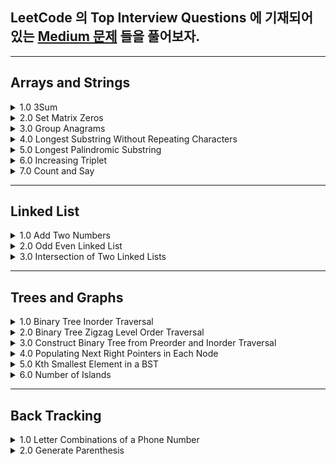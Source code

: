 
## LeetCode 의 Top Interview Questions 에 기재되어 있는 [Medium 문제](https://leetcode.com/explore/interview/card/top-interview-questions-medium/103/array-and-strings/776/) 들을 풀어보자.

---
## Arrays and Strings

<details> 
  <summary> 1.0 3Sum </summary> 
  
  > 고민 
  - brute force 말고 다른 방법 을 찾아보자
  
  
  > 해결
  ### Intuition
<!-- Describe your first thoughts on how to solve this problem. -->
As given hint, once you designate the `Target` value that will be summed up to 0 with other two values, you can use dictionary to solve the problem. 

### Approach
<!-- Describe your approach to solving the problem. -->

1.0 Sort the given array. Once you sort the array, you won't have to deal with same sum of 3 values with different permutations. You are only interested in getting the `combination of sum`. 

Example) Given [-1,0,1,2,-1,4]

- Possible outcome = [-1,0,1], [-1,2,-1] ,[0,1,1] 
- You are `not interested` in the `sequence`, but the combination of integer, so you must only get  [-1,0,1] or [0,1,1] depending on how you sort the array.
- Sort the array in ascending order, it becomes ->  [-4,-1,-1,0,1,2]
- The following result would be = [-1,-1,2],[-1,0,1],[-1,0,1] and the duplicate combinations can be omitted using `Set`

2.0 Declare `Set<[Int]>` to prevent from getting duplicate combination of sum as shown in the example above.

3.0 Iterate through the array until `index` reaches up to right below `nums.count-1`. This way you dont have to examine the last two elements since you are only interested in sum of 3. 

4.0 Create innerloop that iterates from `index+1` until right below `nums.count`. Here you would update dictionary with `-(Target + sortedArray[j])` for key, and j as the value. 

5.0 if you find matchingValue with respect to the existing key of dictionary, record the indexes in the result. 



### Complexity
- Time complexity: `O(n^2)`
<!-- Add your time complexity here, e.g. $$O(n)$$ -->

- Space complexity: `O(n^2)`
<!-- Add your space complexity here, e.g. $$O(n)$$ -->

### Code

```swift 
class Solution {
    
  func threeSum(_ nums: [Int]) -> [[Int]] {
  
      var res: Set<[Int]> = []
      let sortedArr = nums.sorted(by: <) 
       
      for index in 0..<sortedArr.count-1 {
          let target = sortedArr[index]
          var dict: [Int:Int] = [:]
        for j in index+1..<sortedArr.count {  
          var temp: [Int] = [target]
          if let matchedValueIndex = dict[sortedArr[j]] { 
            temp.append(sortedArr[matchedValueIndex])
            temp.append(sortedArr[j])
            res.insert(temp)
          } else {
            dict.updateValue(j, forKey: -1 * (target + sortedArr[j])) 
          } 
            
        }
      }
      
    return Array(res)
   }
}
```
  
</details>

<details>
  <summary> 2.0 Set Matrix Zeros </summary>
  
  > 고민 
  - 어떤 자료구조를 사용해서 간단히 문제를 풀수있을지 고민.
  
  > 해결
  - 튜플을 이용, 요소가 0인 좌표 (x,y) 를 기록하여 문제 해결
  
  > 결과
  ```swift 
      func setZeroes(_ matrix: inout [[Int]]) {
        
        var pos: [(Int,Int)] = [] //x,y
        
        for x in 0..<matrix.count {
            for y in 0..<matrix[x].count{
                if matrix[x][y] == 0 {
                    pos.append((x,y))
                }
            }
        }
        
        for item in pos {
            matrix[item.0] = matrix[item.0].map{$0*0}
            for row in 0..<matrix.count {
                matrix[row][item.1] = 0
            }    
        }            
        
    }
  ```
  - Time complexity: `O(n*m)`
<!-- Add your time complexity here, e.g. $$O(n)$$ -->

- Space complexity: `O(n+m)`
<!-- Add your space complexity here, e.g. $$O(n)$$ -->
</details>


<details>
    <summary> 3.0 Group Anagrams </summary>
    
   > 고민 
   - 어떻게 다른 글자를 가지고 있는지 확인해줄까? 
   - 어떻게 같은 요소를 포함하고 있는애들끼리만 묶어줄까? 

   > 해결 
   - 각 String 에 Sort 를 사용하면 같은 문자를 포함하고 있는 요소와 아닌요소를 나눌수 있었다. 
   - 그 후 `Dictionary` 의 키값으로 다른 순서로 섞여있는 문자들을 구별하기 위하여 sorted 된 형태의 문자를 key 값으로 두고 value 로 각기 다른 순서로 구성된 문자들을 묶어두기 위해서 `[String]` 을 할당해주었다. 
    - 주어진 `strs` 를 순회하여 각 딕셔너리를 채워준뒤에 마지막으로 각 value 를 `res` 에 `append` 해줌으로 문제를 해결할수 있었다. 
    
   > 결과 
  
  ```swift 
  func groupAnagrams(_ strs: [String]) -> [[String]] {

    var commons: [String: [String]] = [:]
    var res: [[String]] = []

    for string in strs {
      let sortedString = String(string.sorted())
      if var anagrams = commons[sortedString] {
        anagrams.append(string)
        commons[sortedString] = anagrams
      }else{
        commons.updateValue([string], forKey: sortedString)
      }
    }

    for item in commons {
      res.append(item.value)
    }

    return res
  }
  ```
  
  - Time complexity: `O(n)`
<!-- Add your time complexity here, e.g. $$O(n)$$ -->

  - Space complexity: `O(n)`
<!-- Add your space complexity here, e.g. $$O(n)$$ -->

  </details>

<details> 
  <summary> 4.0 Longest Substring Without Repeating Characters </summary>
  
 > 고민 
 - 처음엔 이번에 들어온 string 요소가 이미 array 에 있다면 array 를 다 비우고 새로 시작하는 로직으로 작성하다 `removeSubrange` 를 사용해서 문제를 해결.
  
  
### Intuition
<!-- Describe your first thoughts on how to solve this problem. -->
Iterate through the given string and if there duplicated element found, update array that keep tracks of the current substring. 



### Approach
<!-- Describe your approach to solving the problem. -->
- Keypoint is to slice array by using `removeSubrange` 
- `array` is used to keep tracks of current substring.
- `set` is used to store traces of `array` 

![image.png](https://assets.leetcode.com/users/images/9327b146-8f1d-410a-a822-dbb022bf143d_1665562097.4361033.png)

### Complexity
- Time complexity: `O(n)`
<!-- Add your time complexity here, e.g. $$O(n)$$ -->

- Space complexity: `O(n)`
<!-- Add your space complexity here, e.g. $$O(n)$$ -->

### Code
```swift 
class Solution {
    
   func lengthOfLongestSubstring(_ s: String) -> Int {
  
      var set: Set<[String]> = []
      var curr: [String] = []

      for char in s {
        if let duplicatedIndex = curr.firstIndex(of: String(char))
        {
          curr.removeSubrange(0...duplicatedIndex)
        }
        curr.append(String(char))
        set.insert(curr)
      }
      return set.max(by: {$0.count<$1.count})?.count ?? 0
    }
}
```
</details>

<details>

 - 혼자sol? -> ❌
 <summary> 5.0 Longest Palindromic Substring </summary>
 
 > 고민
 - palindrome 이면 중복된 요소가 있는 인덱스마다 string 을 slice 해서 palindrome 여부를 판별하면 되겠다는 생각을 했다.
 - 하지만 아래와 같은 문제가 생겨 해메다 문제를 해결하지 못함.
 ex) "aacab" 일때, aac 까지 확인후 그다음 요소인 a 가 왔을때 aaca 와 aca 를 비교해야하는데 이방법은 time complexity 를 O(n^3) 가 되므로 패스하지 못함. 
 
 > 해결
 - 요소하나하나를 검사할때마다, 가운데 요소부터 양끝으로 뻗어가는 pointer (left, right) 를 생성하여 요소가 같은지 확인.
 - 이때 중요한것은 palindrome 의 길이가 odd, even 일때 를 생각해야한다는것이다. 
 <img width="835" alt="image" src="https://user-images.githubusercontent.com/36659877/195517073-f1b96583-b957-49a8-8547-6fc12c8662d5.png">

 > 결과 
 
 ```swift 
 func longestPalindrome(_ s: String) -> String {
  var left = 0
  var right = 0
  var resLen = 0
  let str = Array(s)
  var resLeft = 0
  var resRight = 0
  
  for i in 0..<str.count {
    (left,right) = (i,i)
    while (left >= 0 && right < str.count) && str[left] == str[right] {
      if (right - left + 1) > resLen {
        (resLeft,resRight) = (left,right) // 여기서 res = str[left...right] 를 할당하게되면 On^3 의 시간복잡도가 발생하므로, resLeft, resRight 에 일단 저장해둠.
        resLen = right - left
      }
      right += 1
      left -= 1
      
    }
    
    (left,right) = (i,i+1)
    while (left >= 0 && right < str.count) && str[left] == str[right] {
      if (right - left + 1) > resLen {
        (resLeft,resRight) = (left,right)
        resLen = right - left
      }
      right += 1
      left -= 1
    }
  }
  
  return String(str[resLeft...resRight])
}
```

- Time Complexity = `O(n^2)`

- Space Complexity = `O(1)`
 
</details>

<details> 
   <summary> 6.0 Increasing Triplet </summary> 
   
   > 고민 
   - 1부터 시작해서 왼쪽 < 가운데 < 오른쪽 이면 true 를 반환 하는 함수를 작성해봤는데, 3개가 꼭 연속으로 붙어 있어야한다는 제약조건이 없었기때문에 실패했다. 
   - 따라서 왼쪽, 오른쪽 요소를 검사하는 로직은 그대로 가져가되, lower, high bound 안에 middle 값이 존재해하는 로직을 파기 시작했다. 
   
   
   > 해결 
   
   ### 시도1
   - 1부터 요소 검사를 시작하여 left 값과 right 값이 유효할시 low, high bound 를 업데이트 시켜준다. 
   - left 와 right 가 현재 curr 값과 같은 값이 아니라면, prevMid 값을 업데이트 해준다. prevMid 는 high bound 가 업데이트 됐을시에, 이전의 middle 값을 넣어주어 유효한 triplet 인지 확인하는 용도때문에 할당해주었다. 
 
 ```swift 
   func increasingTriplet(_ nums: [Int]) -> Bool {
        
        if nums.count < 3 {return false}
        var low = nums[0]
        var high = Int.min
        var prevMid = 0

        for i in 1..<nums.count-1{ 
            let curr = nums[i]
            let left = nums[i-1]
            let right = nums[i+1]

            //Update left
            if curr > left {
                low = left
            }

            //Update right
            if curr < right {
                high = right   
            }

            if ((low < prevMid && high > prevMid) || (low < curr && high > curr)) {
                return true 
            }     
            
            if curr != right && curr != left {
                prevMid = curr    
            }

        }

       return false
    }
```  
- Time Complexity = `O(n)`

- Space Complexity = `O(n)`

  ### 시도2
  - 1.0 lower, upper 값을 max 로 잡는다. 
  - 2.0 주어진 배열을 순회 하면서 현재 값이 lower,upper 값 보다 같거나 작을시에 lower 값 upper 값을 순서대로 업데이트 시켜준다. 
  - 3.0 만약 숫자가 lower 보다 크고, upper 보다 작을시에 true 를 반환 해준다. 
  - 4.0 모든 요소를 순회 했는데도 불구하고 함수종료가 안되었다는 뜻은, lower, upper Range 사이에 값이 존재하지 않았다는 뜻이므로 false 를 반환해준다. 
   
```swift
   func increasingTriplet(_ nums: [Int]) -> Bool {
        var lower = Int.max, upper = Int.max
        for num in nums {
            if num <= lower {
                lower = num
            } else if num <= upper {
                upper = num
            } else {
                return true
            } 
        }
        return false
    }
```  
  
- Time Complexity = `O(n)`

- Space Complexity = `O(1)`

</details>

<details> 

   <summary> 7.0 Count and Say </summary>
    
   > 고민 
    
   - 문제를 보고 이해하지 못해서 힌트를 보고 해결했다. 
   - 내가 이해한 정도는 이전 수의 각자리수마다 연속으로 중복되는 요소를 카운트 하여 string 값으로 반환하는 작업을 n 번 반복하는 함수를 작성하는 것이였다. 

   > 해결
    
   ```swift 
   func countAndSay(_ n: Int) -> String {
      var str: String = ""
      //base case
      if n == 1 {
        return "1"
      }else {
        str += countAndSay(n-1)
        let count = counter(str)
        return stringConverter(count)
      }
   }

  func counter(_ str: String) -> [[Int]] {
    let first = str.index(str.startIndex, offsetBy: 0)
    var cnt = 1
    var res: [[Int]] = [[Int(String(str[first]))!,cnt]]

    for i in 0..<str.count-1 {
      let currIndex = str.index(str.startIndex, offsetBy: i)
      let nextIndex = str.index(str.startIndex, offsetBy: i+1)
      let element = String(str[currIndex])
      let nextElement = String(str[nextIndex])

      if res[res.count-1][0] != Int(nextElement)! {
        res.append([Int(nextElement)!,1])
      }
       if element == nextElement {
        cnt += 1
        res[res.count-1][1] = cnt
      }else{
        cnt = 1
      }

    }
     return res
  }

  func stringConverter(_ nums: [[Int]]) -> String {
    var str = ""
    for num in nums {
      for element in num.reversed() {
        str += String(element)
      }
    }
    return str
  }
  
  ```
  
  - Time Complexity = `O(n^2)`

  - Space Complexity = `O(n)`
  
</details>

---- 

## Linked List 

<details> 
  <summary> 1.0 Add Two Numbers </summary>
  
  > 고민 
  - 어떻게 새로운 노느들 리스트의 마지막 노드에 계속 이어줘야할지 고민 했다. 
  
  
  > 해결
  - 새로운 ListNode 의 마지막 노드를 tracking 하고 새로운 노드를 이어줄 변수를 만들었다. 
  - 이변수(`resNext`) 는 `res` listNode 를 참조하고 있고 `resNext = resNext.next` 를 while loop 에서 선언해주어 리스트 맨끝의 노드를 가르킬수 있도록 구현해주었다. 
  
  > 결과 
  
  ```swift 
  func addTwoNumbers(_ l1: ListNode?, _ l2: ListNode?) -> ListNode? {
        
        var carry = 0 
        var curr1 = l1
        var curr2 = l2
        var res: ListNode? = ListNode()
        var resNext = res
        
        while (curr1 != nil || curr2 != nil) { 
            var sum = (curr1?.val ?? 0) + (curr2?.val ?? 0) + carry
            carry = sum/10
            
            if sum >= 10 { 
                sum = sum - 10
            }
            
            curr1 = curr1?.next
            curr2 = curr2?.next 
            resNext?.next = ListNode(sum)
            resNext = resNext?.next
        }
        
        if carry == 1 { 
            resNext?.next = ListNode(carry)
        }
            //Trim off the first 0 Listnode
            res = res?.next
        
        return res
    }
    
  ```
 
  - Time Complexity = `O(n)`

  - Space Complexity = `O(n)`

 </details>

 <details> 
    <summary> 2.0 Odd Even Linked List </summary> 
    
   > 고민 
   - 홀수번째 있는 노드와 짝수번째 있는 노드를 어떻게 분리시킬지 고민 했다. 
    
   > 해결 
   - 이전번 문제와 똑같은 방법으로, 홀수, 짝수 번째 노드를 저장시킬 변수를 만들어서 리스트 끝에 이어주는 형식으로 문제 해결 
    
  ```swift 
    func oddEvenList(_ head: ListNode?) -> ListNode? {
      // var res = head

      var oddList: ListNode? = ListNode()
      var oddNext = oddList

      var evenList: ListNode? = ListNode()
      var evenNext = evenList

      var curr = head
      var cnt = 1

      while curr != nil {

        if cnt % 2 == 1 {
          oddNext?.next = curr
          oddNext = oddNext?.next
        } else {
          //evenCase
          evenNext?.next = curr
          evenNext = evenNext?.next
        }
        curr = curr?.next
        cnt += 1
      }

      if evenNext?.next?.next == nil {
        evenNext?.next = nil
      }

      oddList = oddList?.next
      evenList = evenList?.next
      oddNext?.next = evenList

      return oddList
    }
  ```
  
  ```swift 
  //더 간단히 푸는 방법 
     func oddEvenList(_ head: ListNode?) -> ListNode? {
        var odd = head
        var even = odd?.next
        
        var evenHead = even
        var oddHead = odd
        
        while even?.next != nil {
            odd?.next = even?.next
            odd = odd?.next
            
            even?.next = odd?.next
            even = even?.next
        }
        
        odd?.next = evenHead
        
        return oddHead
    }
  ```
    
  - Time Complexity = `O(n)`
  
  - Space Complexity = `O(1)`
    
 </details>


 <details> 
    <summary> 3.0 Intersection of Two Linked Lists </summary>
   
  - 혼자sol? -> ❌
  
  > 고민 
  - 각각 길이가 다른 리스트의 중 Intersect 하는 노드를 어떻게 찾을지 고민함. 
  - 리스트를 reverse 해서 풀어보려했으나 기존리스트의 순서를 바꾸면 안되므로 pass.
  
  > 해결
  - 각각 리스트의 길이를 세어 길이의 차만큼 offset 을 주어서 list 를 순회하는 방법으로 문제를 해결해도 되지만, count 하는과정의 시간이 오래걸림.
  - 각각의 리스트를 순회할때 nil 값이 오면, 다른 리스트의 첫부분으로 가서 문제를 해결하는 방법이 있었다. 
  - 이렇게해서 둘의 리스트를 한번씩 순회하면 길이의 상관없이 각각 검사되는 요소의 순서가 일치해 지므로 문제 해결!. 
  [참조](https://www.youtube.com/watch?v=D0X0BONOQhI)
   
  > 결과 
  
  ```swift
  func getIntersectionNode(_ headA: ListNode?, _ headB: ListNode?) -> ListNode? {
        
        var head1 = headA
        var head2 = headB
        
        while head1 !== head2 {
            head1 = head1 == nil ? headB : head1?.next
            head2 = head2 == nil ? headA : head2?.next
        }

        return head1
    }
  ```
  
  - Time Complexity = `O(n+m)`
  
  - Space Complexity = `O(1)`
    
  
 </details>
 
 ----
 
 ## Trees and Graphs
 
 <details>
     <summary> 1.0 Binary Tree Inorder Traversal </summary>
     
   > 고민 
   - Binary Tree 를 Inorder Traversal 하는 방법을 한번도 풀어보지 못해서 처음에 개념을 좀 찾아보고 코드로 구현하려고 했다. 
   - Inorder Traversal 은 Tree 를 검색하는 하나의 DFS 방법으로 왼쪽 가장 깊은 노드에서부터 오른쪽 방향으로 진행되는 방법이다. 
   - 처음 개념을 파악하고 나서 왼쪽 노드로 뻗어가는과정중에 오른쪽 노드가 있는지 파악 해야하나? 라는 고민을 했었지만 결과적으로는 아니였다. (여기서 시간을 엄청 잡아먹음) 
   - 한 2시간넘게 잘못된생각으로 문제를 풀려고 했었는데 솔직히 문제를 풀면서도 확신이 들지 않았었다. 다음부터는 시간이 꽤 지나는데도 내생각에 확신이 들지 않는다면 가능한 빨리  문제를 어떻게 접근해야하는지 다시 살펴볼 필요가 있다고 생각한다. 
     
   > 해결 
   - 0.0 pointer 를 root 로 향하게 한다.
   - 1.0 pointer 의 왼쪽 Child node 가 nil 이 될때 까지 쭉 pointer 를 이동시키며 Stack 에 저장한다. 
   - 2.0 Stack 제일 위에 있는 node 를 pop 해주고 res 에 append 한다. 
   - 3.0 pointer 를 pop 된 node 의 오른쪽 요소로 향하게 하고 1.0,2.0 을 되풀이 한다. 
   - 4.0 이 과정을 Pointer 가 nil, stack 이 empty 가 될때까지 반복한다. 
     
  <img width="1599" alt="image" src="https://user-images.githubusercontent.com/36659877/196602000-89c2e9cb-ac36-42dd-a045-1c4430483fd2.png">
    
   ```swift 
   func inorderTraversal(_ root: TreeNode?) -> [Int] {
    var res: [Int] = []
    var pointer = root
    var stack: [TreeNode] = []
    
    //Pointer 가 nil, stack 이 empty 가 될때까지
    while pointer != nil || !stack.isEmpty {
      
      //LeftNode Traversal 
      while pointer != nil {
         stack.append(pointer!) 
         pointer = pointer?.next
      }
      
      let lastNode = stack.removeLast() 
      res.append(lastNode.val) 
      pointer = lastNode.right
    }
    return res
   }
   ```
      
 - Time Complexity = `O(n)`
  
 - Space Complexity = `O(n)` 
 </details>
 
 
 <details> 
   <summary> 2.0 Binary Tree Zigzag Level Order Traversal </summary> 
    
   > 고민 
   - 어떻게 하나의 level 씩 노드를 검색할수 있을까? 
   - 어떻게 방향을 제어 할수 있을까? 
    
   > 해결 
   - BFS(하나의 level 씩 검색하는 방법) 를 사용해서 문제를 해결하는 방법을 저번에 한번 구현한적이 있었는데 생각이 잘 나지 않아서 다시 보고 익히는 연습을 했다. 
   - 각 level 이 읽어지는 방향이 달라지면서 노드값 또한 결과 배열에 정리 시켜놔야하는데 이부분에서 많이 고민 했다. Stack 과 Queue 를 같이 사용할지, 아니면 다른 방법이 있을지 생각 고민했다. 
   - 그 결과 루트 에서부터 오른쪽 에서 왼쪽 방향으로 읽는다고 생각하여 읽는 방향이 왼쪽에서 오른쪽 일경우 Queue 에 들어 있던 요소들을 배열에 넣은다음 reversed 해주어 문제를 해결했다.
       
   ![image](https://user-images.githubusercontent.com/36659877/196968613-c284d1bd-0a99-4bb1-96d9-14ba2de26e19.png)

   ![image](https://user-images.githubusercontent.com/36659877/196968663-162d864f-6479-47d5-bff6-437f8df56318.png)
     
   > 결과 
   ```swift 
   class Queue { 
    
    private var queue: [TreeNode?] = []
    private var head: Int = 0

    var count: Int {
      return queue.count - head 
    } 

    var isEmpty: Bool { 
      return self.count == 0 
    }

    func enqueue(_ val: TreeNode?) {
        guard let newNode = val else {return}
        queue.append(newNode)
    }

    func dequeue() -> TreeNode? { 
        guard head < queue.count, let node = queue[head] else {return nil}
        queue[head] = nil
        head += 1
        return node
    } 

   }
    
   func zigzagLevelOrder(_ root: TreeNode?) -> [[Int]] {

      var queue = Queue() 
      var res: [[Int]] = []
      var curr = root
      var leftToRight = false 
      queue.enqueue(curr)
        
      while (!queue.isEmpty) {
          var level: [Int] = [] 
          var count = queue.count - 1 

          while (count >= 0) { 
              if let node = queue.dequeue() {
                   level.append(node.val)
                   count -= 1
                   queue.enqueue(node.left)    
                   queue.enqueue(node.right)
              }
                
          }
       
          if leftToRight {
                level = level.reversed()
          }
            
          leftToRight = !leftToRight
          res.append(level)
      }

      return res
   }
   ```
    
   - Time Complexity = `O(n+E)` where E = Number of nodes per level
    
   - Space Complexity = `O(n+E)` 
 </details> 

 <details> 
   <summary> 3.0 Construct Binary Tree from Preorder and Inorder Traversal </summary> 
   
   > 고민 
   - preorder 와 inorder 리스트를 만들때 사용되었던 Binary Tree 를 생성하야하는데, 어떻게 preorder 와 inorder 리스트 들이 만들어지는지 알아봐야겠다. 

### Preorder (전위 순회) 방식 

![image](https://user-images.githubusercontent.com/36659877/197224781-95b32994-592d-48f4-88fb-3c416128e35f.png)
   
 - 순회 순서 => Root, Left, Right
 -> F > B > A > D > C > E > G > I > H 

### Preorder (전위 순회) 방식 

 ![image](https://user-images.githubusercontent.com/36659877/197229986-4f49811c-90cb-45ed-8d71-dcf4584b630b.png)

 - 순회 순서 => Left, Root, Right
 -> A > B > C > D > E > F > G > H > I
 
 - 두 방식의 공통점은 subTree 하나의 끝이 나올때까지 순회를 계속 하는 DFS 방식이다. 
 - 두방식의 다른점은 처음 2개의 요소를 탐색하는 순서인데, root/left 를 먼저 탐색하냐에 있다. 
 - 정확히 어떤 패턴을 사용해서 문제를 해결해야할지 몰라서 두개의 배열을 나열해보고 하나씩 요소를 제거 해봤고, 아래와 같은 생각을 이끌어 낼수 있었다. 

 
  > - Preorder 배열의 첫 요소는 Binary Tree 의 시작점의 값을 알려주기 때문에, preorder 배열의 요소를 하나씩 BinaryTree Node 로 생성한다음, 어떤 순서로 연결해줄지를 inorder 배열을 통해서 유출해냈다. 
  > - 또한 첫번째 요소를 기준으로 왼쪽 요소들은 Left SubTree 인것을 알수 있고, 오른쪽 요소들은 Right SubTree 인것을 유출해 낼수 있었다. 
  > 그리고 아래와 같은 방식으로 Binary Tree 를 완성해갔다. 
  
![image](https://user-images.githubusercontent.com/36659877/197249222-174d8fc4-b1ec-4ca7-9bf2-0f96634d9c38.png)
![image](https://user-images.githubusercontent.com/36659877/197250061-8a919182-59da-42ba-9d3d-65ee5f283635.png)
![image](https://user-images.githubusercontent.com/36659877/197250089-32646a4a-6651-4967-8794-09022034f90a.png)


> 해결
- 위에서 고민했던방법을 구현하는데에 있어서 어려움을 겪었다. 결국 혼자서 문제를 해결 하지는 못했고, Recursive 하게 문제를 해결하는 방법을 참조 하여 해결 하였다. 

```swift 
func buildTree(_ preorder: [Int], _ inorder: [Int]) -> TreeNode? {
    //baseCase
    guard let firstValue = preorder.first else {return nil}
    let root = TreeNode(firstValue)
    let midIndex = inorder.firstIndex(of:firstValue)!
    root.left = buildTree(Array(preorder[1..<(midIndex+1)]), Array(inorder[0..<midIndex]))
    root.right = buildTree(Array(preorder[(midIndex+1)...]), Array(inorder[(midIndex+1)...]))
  return root
}
```

- Time Complexity = `O(n)`
    
- Space Complexity = `O(n)` 

 </details>

<details>
  <summary> 4.0 Populating Next Right Pointers in Each Node </summary>
  
  > 고민 
  - 문제를 보고 각 레벨을 순회하면서 문제를 해결할수 있겠다고 생각함. 
  
  > 해결
  - 큐를 사용해서 BFS 를 구현하여 문제를 해결했다. 
  
  > 결과 
  
  ```swift
  class Queue {
    
    private var queue:[Node?] = [] 
    private var head = 0 
    
    subscript(index: Int) -> Node? {
        return queue[index]
    }
    
    var first: Node?{
      return queue[head]  
    } 
    
    var count: Int {
      return queue.count - head  
    } 
    
    var isEmpty: Bool {
        return self.count == 0
    }
    
    func enqueue(_ node: Node?) {
        queue.append(node)
    }
    
    func dequeue() -> Node? { 
        guard head < queue.count, let node = queue[head] else {return nil}
        queue[head] = nil
        head += 1
        return node
    }
    
  }
                                 
  func connect(_ root: Node?) -> Node? {
        guard let root = root else {return nil}
        var queue = Queue()
        queue.enqueue(root)
        
        while !queue.isEmpty {
            
            var cnt = queue.count-1
            while cnt >= 0 {

                let node = queue.dequeue()
                if cnt == 0 {
                    node?.next = nil
                }else{
                    node?.next = queue.first
                }
                if let left = node?.left {queue.enqueue(left)}
                if let right = node?.right {queue.enqueue(right)}
                cnt -= 1
            }

        }
        
        return root
    }
  ```
  
 - Time Complexity = `O(n)`
    
 - Space Complexity = `O(1)` 
  
</details>
   
<details>
  <summary> 5.0 Kth Smallest Element in a BST </summary>
  
  > 고민 
  - 트리에 주어진 값들을 어떻게 하면 sort 할수 있을까?
  
  > 해결 
  - BST 를 inorder 방식으로 순회하며 각각의 값을 배열에 넣어주면 ascending order 로 배열이 나열될것이다. 
  
  > 결과 
  
  ```swift 
  func kthSmallest(_ root: TreeNode?, _ k: Int) -> Int {
        
        var stack:[TreeNode?] = []
        var pointer = root 
        var sortedValueList: [Int] = []
        
        while pointer != nil || !stack.isEmpty {
            
            //Traverse To deapest leftNode
            while pointer != nil {
                stack.append(pointer)
                pointer = pointer?.left
            }
            
            //PopStacks 
            if let node = stack.popLast() {
                sortedValueList.append(node!.val)
                pointer = node?.right 
            }
        }
        
        return sortedValueList[k-1]
    }
  ```
  - Time Complexity = `O(n)`
    
  - Space Complexity = `O(1)`

</details>

<details> 
  <summary> 6.0 Number of Islands </summary>
  
  > 고민 
  - 직관적으로 생각했을때는 문제를 아래와 같이 해결할수 있을것같다고 생각했다. 
  
  ![image](https://user-images.githubusercontent.com/36659877/197436086-53feac5c-f6ee-4727-b4c2-7884a270fe0f.png)

  - 왼쪽 위 부터 시작해서 1 과 연결되어 있는 1 들의 묶음으로 island 만들고, 만들어진 island 의 가장 오른쪽 위의 index 부터 시작하여 1 이 나올때까지 배열을 순회하는것이다. 
  - 이때 0 이 아니 1을 만났을때 또 다른 island 의 묶음을 만드는 것이다. 
  - 하지만 이를 구현하는 방법에서 막혔는데 2가지 문제가 있었다. 
  - 1.0 어떻게 현재 1과 연결되어 있는 모든 1을 찾지? 
  - 2.0 어떻게 이미 방문한 요소를 표시할수 있을까? 
  
  > 해결 
  - 1과 연결되어 있는 오른쪽,아래 방향을 검사해서 1인경우 연속해서 연결되어 있는 1을 찾을수 있다. (하나의 완성된 섬을 찾기 위해서)
  - 여기서 중요한점은 연결되어 있는 1이 방문이 됐다는것을 표기해야한다. 
  - 첫번째 1과 연결된 좌표는 (0,1), (1,0) 이다. 
  - (0,1)과 (1,0) 에 연결되어 있는 1의 좌표는 (0,2),(1,1),(2,0) 인데 (1,1) 이 중복된것을 확인할수있고 두번 확인 할필요가 없어진다. 
  - 이렇게 중복된 요소의 방문을 피할수 있는 방법은 BFS 방법을 이용해서 1이 있는곳을 체크하는것이다. 
  ![image](https://user-images.githubusercontent.com/36659877/197437731-4129553a-496c-42f5-a311-fe2ade27a5a6.png)
  
  
  > 결과 
  - 실질적인 구현은 Recursive 하게 풀었다. 
  - 일단 주어진 grid 를 순회하면서 1 을 찾으면, 해당 맵에 1이 연속으로 연결되어 있는 1을 -> 0 으로 만들어준다. (위,아래,오른쪽,왼쪽 방향으로)
  - 변경된 맵을 계속 순회하게 되면 첫번째 1과 연결이 안되어 있던 또다른 1을 찾을수 있게되는데 이때 islandCount 를  +1 해준다. 
  
  ![image](https://user-images.githubusercontent.com/36659877/197448179-2f648d71-7611-4f7f-9281-c6848b25cf0a.png)

  ```swift 
  func numIslands(_ grid: [[Character]]) -> Int {
      
      let row = grid.count
      let col = grid[0].count
      var islandCount = 0
      var map = grid

      for r in 0..<row {
          for c in 0..<col{
              if map[r][c] == "1" { //배열순회중, 1을 찾으면, r,c 를 reference Point 로 사용하여 연결되어 있는 1 들을 0 으로 만들어준다
                  islandCount += 1
                  changeElement(r,c,&map)
              }
          }
      }
      return islandCount
  }



  func changeElement(_ r:Int, _ c:Int, _ map: inout [[Character]]) { //To find area of island from the reference point

    guard r >= 0, r < map.count,
          c >= 0, c < map[0].count,
          map[r][c] == "1" else {return}
    map[r][c] = "0"
    changeElement(r+1, c, &map) //Search bottom and change to 0
    changeElement(r-1, c, &map) //top
    changeElement(r, c+1, &map) //right
    changeElement(r, c-1, &map) //left
  }
  ```

  - Time Complexity = `O(n^2)`
    
  - Space Complexity = `O(n+m)`

</details>

---- 
## Back Tracking
<details> 
  <summary> 1.0 Letter Combinations of a Phone Number </summary>  
  
  > 고민 
  - 어떻게 하나의 숫자로 만들수 있는 알파벳을 빼고 다른 숫자로 만들수 있는 알파벳과 조합을 이룰수 있을까?
  
  > 해결 
  - BackTracking Tree 를 그려보면 아래와 같이 만들수 있다.   
  ![image](https://user-images.githubusercontent.com/36659877/197676152-2035e3ed-6b06-44b1-b01a-a7a5e18d5a2c.png)
  - 2의 a 로 시작했을때 3의 def 과 조합하여 string 배열을 만들어 주어야하는데, 아래와 같은 방식으로 문제를 해결했다. 
  - 함수의 인풋으로 주어진 digits 를 index 로 관리해서 2와 3이 가지고 잇는 단어를 빼낼수있다. 
  - 첫번째로 2 의 (index = 0) 모든 character 를 순회하며 recursive 한 함수를 호출한다. 
  - 이 recursive 에 (index + 1) 을 넣어주어 3 이 가지고 있는 단어들을 순회 하며 이전에 넘어온 character (a,b,c 순) 과 현재 characters (d,e,f 순) 을 합쳐 recursive 함수 호출을 basecase 에 도달할때 까지 반복한다. 
  - 이때 basecase 는 현재 합쳐친 string 의 개수가 함수 인풋으로 주어진 digits 의 개수와 같은것이다. 
  
  > 결과 
  ```swift 
  func letterCombinations(_ digits: String) -> [String] {
    let letterList: [String: String] = ["2":"abc",
                                        "3":"def",
                                        "4":"ghi",
                                        "5":"jkl",
                                        "6":"nmo",
                                        "7":"pqrs",
                                        "8":"tuv",
                                        "9":"wxyz"]
    var res: [String] = []


      func backTracking(_ index: Int, _ currStr:String) {

        //basecase 
        if currStr.count == digits.count { 
          res.append(currStr)
          return
        }

        let strIndex = digits.index(digits.startIndex, offsetBy: index)
        for char in letterList[digits[strIndex]] {
            backTrack(index+1, currStr+String(char))  
        }

      } 

    if !digits.isEmpty {
      backTrack(0,"")
    }

    return res 
  } 
  
  ```
  
  - Time Complexity = `O(n*4^n)` (worstCase)
    
  - Space Complexity = `O(n)`
  
</details>

<details> 
  <summary> 2.0 Generate Parenthesis </summary> 
  
  > 고민 
  - 문제를 아예 어떻게 접근해야할지 조차 생각이 안난다. 
  - 계속 풀어보는 수밖에 없을듯.. 
  
  > 해결 
  
  ### 문제 파악
  - 3이 주어질때 well formed parenthesis 는 ["((()))","(()())","(())()","()(())","()()()"] 와 같다. 
  - Well Formed parenthesis 의 `Key Point` 는 "(" 이전에 ")" 가 올수 없는 형식이다. `)(` 와 같은 형식 불가 
  - n * 2 만큼의 parenthesis 가 존재하고 "(" 와 ")" 가 각각 반반 을 차지한다. 
  
  ### 문제 접근 
  - 어떻게 문제를 풀수 있을까? 
  - Brute force 방법으로 접근 해보자. 
    - Valid 한 parenthesis 는 어떠한 케이스인가? 
    - n = 3 일때, 3개의 opened, 3개의 closed 괄호를 가지고 있어야한다 (base case)
    - 이들의 순서는 opened parenthesis > closed parenthesis 일때만 closed 괄호를 더할수 있다. 
    - 열린 괄호는 limit, 즉 n 개의 열린괄호 까지 더해 줄수 있다. 
    - 이런 제약사항으로 백트래킹트리 를 만든다면 아래와같은 트리를 만들수있다. 
    
![image](https://user-images.githubusercontent.com/36659877/197924954-cce0a060-a348-4ba9-ba49-6e6390796c26.png)

  - 이 과정을 recursive 하게 코드로 구현해보자 
  
  ### 코드 구현 
  - base case 는 현재 str.count 가 n*2 일때로 구성하였다. 
  - 아래와같은 2가지의 case 로 recursive 하게 backtracking 함수를 불러줄수있다.  
  - 1.0 `(` 의 개수가 n 개 미만일떄 
  - 2.0 `)` 의 개수가 `(` 의 개수보다 작을때.

  > 결과 
  
  ```swift 
    func generateParenthesis(_ n: Int) -> [String] {

    let list: [Bool:String] = [true:"(", false:")"]
    var res:[String] = []

        func backTrack(_ openCnt: Int, _ closeCnt: Int, _ currStr: String) {
          //basecase
          if currStr.count == n*2 {
            res.append(currStr)
            return
          }

          //Add open parenthesis when it does not exceeds the limit
          if openCnt < n {
            backTrack(openCnt+1, closeCnt, currStr + (list[true]!))
          }

          //Call recursivly on the case below at the same time.

          //Add closed parenthesis if the count of closed parenthesis is less then opened ones.
          if closeCnt < openCnt {
            backTrack(openCnt, closeCnt+1, currStr + (list[false]!))
          }

        }

      backTrack(0,0,"")

      return res
    }
  ```  
  - Time Complexity = `O(8^n)` (worst case 잘모르겠음..)
    
  - Space Complexity = `O(n)`

</details> 
